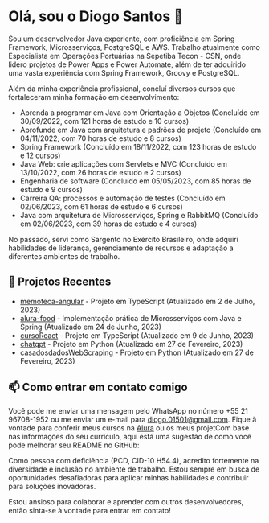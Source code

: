 # Olá, sou o Diogo Santos :wave:

Sou um desenvolvedor Java experiente, com proficiência em Spring Framework, Microsserviços, PostgreSQL e AWS. Trabalho atualmente como Especialista em Operações Portuárias na Sepetiba Tecon - CSN, onde lidero projetos de Power Apps e Power Automate, além de ter adquirido uma vasta experiência com Spring Framework, Groovy e PostgreSQL.

Além da minha experiência profissional, concluí diversos cursos que fortaleceram minha formação em desenvolvimento:

- Aprenda a programar em Java com Orientação a Objetos (Concluído em 30/09/2022, com 121 horas de estudo e 10 cursos)
- Aprofunde em Java com arquitetura e padrões de projeto (Concluído em 04/11/2022, com 70 horas de estudo e 8 cursos)
- Spring Framework (Concluído em 18/11/2022, com 123 horas de estudo e 12 cursos)
- Java Web: crie aplicações com Servlets e MVC (Concluído em 13/10/2022, com 26 horas de estudo e 2 cursos)
- Engenharia de software (Concluído em 05/05/2023, com 85 horas de estudo e 9 cursos)
- Carreira QA: processos e automação de testes (Concluído em 02/06/2023, com 61 horas de estudo e 6 cursos)
- Java com arquitetura de Microsserviços, Spring e RabbitMQ (Concluído em 02/06/2023, com 39 horas de estudo e 4 cursos)

No passado, servi como Sargento no Exército Brasileiro, onde adquiri habilidades de liderança, gerenciamento de recursos e adaptação a diferentes ambientes de trabalho.

## 🌱 Projetos Recentes

- [memoteca-angular](https://github.com/diogo2806/memoteca-angular) - Projeto em TypeScript (Atualizado em 2 de Julho, 2023)
- [alura-food](https://github.com/diogo2806/alura-food) - Implementação prática de Microsserviços com Java e Spring (Atualizado em 24 de Junho, 2023)
- [cursoReact](https://github.com/diogo2806/cursoReact) - Projeto em TypeScript (Atualizado em 9 de Junho, 2023)
- [chatgpt](https://github.com/diogo2806/chatgpt) - Projeto em Python (Atualizado em 27 de Fevereiro, 2023)
- [casadosdadosWebScraping](https://github.com/diogo2806/casadosdadosWebScraping) - Projeto em Python (Atualizado em 27 de Fevereiro, 2023)

## 📫 Como entrar em contato comigo

Você pode me enviar uma mensagem pelo WhatsApp no número +55 21 96708-1952 ou me enviar um e-mail para diogo.01501@gmail.com. Fique à vontade para conferir meus cursos na [Alura](https://cursos.alura.com.br/user/diogo-01501) ou os meus projetCom base nas informações do seu currículo, aqui está uma sugestão de como você pode melhorar seu README no GitHub:

Como pessoa com deficiência (PCD, CID-10 H54.4), acredito fortemente na diversidade e inclusão no ambiente de trabalho. Estou sempre em busca de oportunidades desafiadoras para aplicar minhas habilidades e contribuir para soluções inovadoras.

Estou ansioso para colaborar e aprender com outros desenvolvedores, então sinta-se à vontade para entrar em contato!

